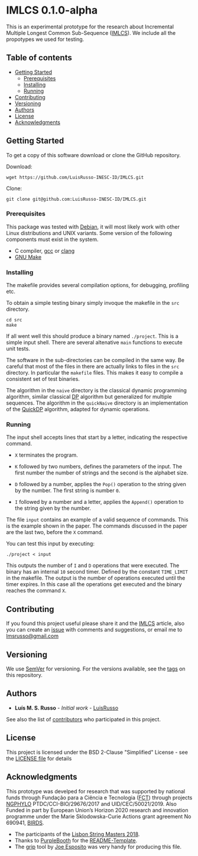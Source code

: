 # IMLCS 0.1.0-alpha

This is an experimental prototype for the research about
Incremental Multiple Longest Common Sub-Sequence ([IMLCS]). We include all
the propotypes we used for testing.

## Table of contents

- [Getting Started]
   - [Prerequisites]
   - [Installing]
   - [Running]
- [Contributing]
- [Versioning]
- [Authors]
- [License]
- [Acknowledgments]


## Getting Started

To get a copy of this software download or clone the GitHub repository.

Download:

```
wget https://github.com/LuisRusso-INESC-ID/IMLCS.git
```

Clone:

```
git clone git@github.com:LuisRusso-INESC-ID/IMLCS.git
```

### Prerequisites

This package was tested with [Debian], it will most likely work with other
Linux distributions and UNIX variants. Some version of the following
components must exist in the system.

* C compiler, [gcc] or [clang]
* [GNU Make]

### Installing

The makefile provides several compilation options, for debugging, profiling
etc.

To obtain a simple testing binary simply invoque the makefile in the `src`
directory.

```
cd src
make
```

If all went well this should produce a binary named `./project`. This is a
simple input shell. There are several altenative `main` functions to
execute unit tests.

The software in the sub-directories can be compiled in the same way. Be
careful that most of the files in there are actually links to files in the
`src` directory. In particular the `makefile` files. This makes it easy to
compile a consistent set of test binaries.

The algorithm in the `naive` directory is the classical dynamic programming
algorithm, similar classical [DP] algorithm but generalized for multiple
sequences. The algorithm in the `quickNaive` directory is an implementation
of the [QuickDP] algorithm, adapted for dynamic operations.

### Running

The input shell accepts lines that start by a letter, indicating the
respective command.

  - `X` terminates the program.

  - `K` followed by two numbers, defines the parameters of the input. The
    first number the number of strings and the second is the alphabet size.

  - `D` followed by a number, applies the `Pop()` operation to the string given
    by the number. The first string is number `0`.

  - `I` followed by a number and a letter, applies the `Append()` operation
    to the string given by the number.

The file `input` contains an example of a valid sequence of commands. This
is the example shown in the paper. The commands discussed in the paper are
the last two, before the `X` command.

You can test this input by executing:

```
./project < input
```

This outputs the number of `I` and `D` operations that were executed. The
binary has an internal `10` second timer. Defined by the constant
`TIME_LIMIT` in the makefile. The output is the number of operations
executed until the timer expires. In this case all the operations get
executed and the binary reaches the command `X`.

## Contributing

If you found this project useful please share it and the [IMLCS] article,
also you can create an [issue] with comments and suggestions, or email me to
[lmsrusso@gmail.com]

## Versioning

We use [SemVer] for versioning. For the versions available, see the [tags]
on this repository.

## Authors

* **Luís M. S. Russo** - *Initial work* - [LuisRusso]

See also the list of [contributors] who participated in this project.

## License

This project is licensed under the BSD 2-Clause "Simplified" License - see
the [LICENSE file] for details

## Acknowledgments

This prototype was develped for research that was supported by national
funds through Fundação para a Ciência e Tecnologia ([FCT]) through projects
[NGPHYLO] PTDC/CCI-BIO/29676/2017 and UID/CEC/50021/2019. Also Funded in part
by European Union’s Horizon 2020 research and innovation programme under
the Marie Sklodowska-Curie Actions grant agreement No 690941, [BIRDS].

* The participants of the [Lisbon String Masters 2018].
* Thanks to [PurpleBooth] for the [README-Template].
* The [grip] tool by [Joe Esposito] was very handy for producing this file.


[Getting Started]: #getting-started
[Prerequisites]: #prerequisites
[Installing]: #installing
[Running]: #running
[Contributing]: #contributing
[Versioning]: #versioning
[Authors]: #authors
[License]: #license
[Acknowledgments]: #acknowledgments

[IMLCS]: https://arxiv.org/abs/2005.02725
[Debian]: https://www.debian.org/
[gcc]: https://gcc.gnu.org/
[clang]: https://clang.llvm.org/
[GNU Make]: https://www.gnu.org/software/make/
[DP]: https://dl.acm.org/doi/10.1145/321796.321811
[QuickDP]: https://ieeexplore.ieee.org/document/5530316
[issue]: ../../issues
[lmsrusso@gmail.com]: mailto:lmsrusso@gmail.com
[SemVer]: http://semver.org/
[tags]: ../../tags
[LuisRusso]: https://github.com/LuisRusso
[contributors]: ../../contributors
[LICENSE file]: ./LICENSE
[FCT]: https://www.fct.pt/
[NGPHYLO]: https://thor.inesc-id.pt/ngphylo/
[BIRDS]: http://www.birdsproject.eu/
[README-Template]: https://gist.github.com/PurpleBooth/109311bb0361f32d87a2
[Lisbon String Masters 2018]: https://thor.inesc-id.pt/stringmasters/
[PurpleBooth]: https://gist.github.com/PurpleBooth
[grip]: https://github.com/joeyespo/grip
[Joe Esposito]: https://github.com/joeyespo
